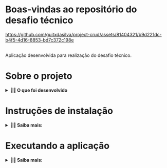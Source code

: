 # Boas-vindas ao repositório do desafio técnico
https://github.com/guitxdasilva/project-crud/assets/81404321/b9d221dc-b4f5-4d16-8853-bd7c372c198e

<br>
Aplicação desenvolvida para realização do desafio técnico.

# Sobre o projeto

<details>
  <summary><strong>👨‍💻  O que foi desenvolvido</strong></summary>

  Consiste em uma aplicação Front-end renderizando uma tabela de usuários que utiliza o método CRUD enviando e coletando dados do Back-end.

  <br>
  <summary><strong>👉 Quais as funcionalidades:</strong></summary>
  
  - Filtrar os usuários por nome;
  - Registrar novos usuários;
  - Atualizar os dados do usuário;
  - Deletar o usuário;
  - Listar os usuários cadastrados.

  <br>

  <summary><strong>👉 Ferramentas utilizadas:</strong></summary>
  
  - Javascript para desenvolvimento do Back-end;
  - React para desenvolvimento do Front-end;
  - Context API para gerenciamento de estado;
  - Axios para integração do Front-end com o Back-end;
  - Banco de dados MYSQL;
  - Express para gerenciar requisições HTTP;
  - Manipulação do CORS para permitir acesso do Front-end à API.

  <br>
</details>

# Instruções de instalação

<details>
  <summary><strong>👨‍💻 Saiba mais:</strong></summary>
  <summary><strong>👉 Passo 1:</strong></summary>

  - Clone o repositório:
  - Na pasta Back-end no seu terminal, instale as dependências:
   ```npm install```
  - Na pasta Front-end no seu terminal, instale as dependências:
   ```npm install```

  <br>

  <summary><strong>👉 Passo 2, portas utilizadas:</strong></summary>
  
  O banco de dados (MYSQL) rodará na porta 3306;
  <br>
  A aplicação Back-end rodará na porta 3001;
  <br>
  A aplicação Front-end rodará na porta 3000;

  - <strong>Certifique-se de que estas portas não estejam em uso para que não haja conflito.</strong>
  - <strong>Certifique-se, também, que esteja conectado no MYSQL Server como localhost:3306, com usuário root e senha 12345.</strong>
</details>

# Executando a aplicação

<details>
  <summary><strong>👨‍💻 Saiba mais:</strong></summary>
  <summary><strong>👉 Back-end:</strong></summary>

  - Na pasta Back-end no seu terminal, execute o comando:
    ```npm start```

  Deverá aparecer a mensagem 'Servidor rodando na porta 3001', seguido da criação da DB e da tabela.

  As respectivas mensagens deverão ser: 'Database PROJECT criada com sucesso!' e 'Tabela users criada com sucesso!'.

  <br>
  <summary><strong>👉 Front-end:</strong></summary>

  - Na pasta Front-end no seu terminal, execute o comando:
   ```npm start```
  
  O comando abrirá uma aba no seu navegador exibindo a aplicação. O Back-end deverá estar executando corretamente
  para que sejam renderizados os usuários.

  <br>
</details>
